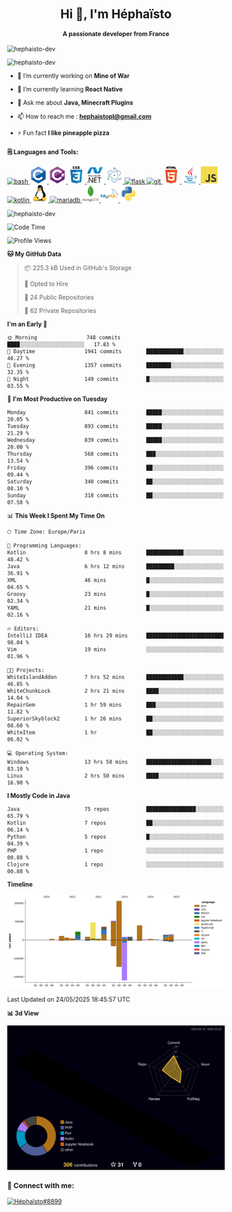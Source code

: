 <h1 align="center">Hi 👋, I'm Héphaïsto</h1>
<h4 align="center">A passionate developer from France</h4>

<p align="left"> <img src="https://komarev.com/ghpvc/?username=hephaisto-dev&label=Profile%20views&color=0e75b6&style=flat" alt="hephaisto-dev" /> </p>

<img src="https://github-profile-trophy.vercel.app/?username=hephaisto-dev&no-bg=true&theme=algolia&no-frame=true&row=1" alt="hephaisto-dev" />

- 🔭 I’m currently working on **Mine of War**

- 🌱 I’m currently learning **React Native**

- 💬 Ask me about **Java, Minecraft Plugins**

- 📫 How to reach me : **hephaistopl@gmail.com**

- ⚡ Fun fact **I like pineapple pizza**

<h4 align="left">🗒️ Languages and Tools:</h4>
<p align="left"> <a href="https://www.gnu.org/software/bash/" target="_blank" rel="noreferrer"> <img src="https://www.vectorlogo.zone/logos/gnu_bash/gnu_bash-icon.svg" alt="bash" width="40" height="40"/> </a> <a href="https://www.cprogramming.com/" target="_blank" rel="noreferrer"> <img src="https://raw.githubusercontent.com/devicons/devicon/master/icons/c/c-original.svg" alt="c" width="40" height="40"/> </a> <a href="https://www.w3schools.com/cs/" target="_blank" rel="noreferrer"> <img src="https://raw.githubusercontent.com/devicons/devicon/master/icons/csharp/csharp-original.svg" alt="csharp" width="40" height="40"/> </a> <a href="https://www.w3schools.com/css/" target="_blank" rel="noreferrer"> <img src="https://raw.githubusercontent.com/devicons/devicon/master/icons/css3/css3-original-wordmark.svg" alt="css3" width="40" height="40"/> </a> <a href="https://dotnet.microsoft.com/" target="_blank" rel="noreferrer"> <img src="https://raw.githubusercontent.com/devicons/devicon/master/icons/dot-net/dot-net-original-wordmark.svg" alt="dotnet" width="40" height="40"/> </a> <a href="https://www.electronjs.org" target="_blank" rel="noreferrer"> <img src="https://raw.githubusercontent.com/devicons/devicon/master/icons/electron/electron-original.svg" alt="electron" width="40" height="40"/> </a> <a href="https://flask.palletsprojects.com/" target="_blank" rel="noreferrer"> <img src="https://www.vectorlogo.zone/logos/pocoo_flask/pocoo_flask-icon.svg" alt="flask" width="40" height="40"/> </a> <a href="https://git-scm.com/" target="_blank" rel="noreferrer"> <img src="https://www.vectorlogo.zone/logos/git-scm/git-scm-icon.svg" alt="git" width="40" height="40"/> </a> <a href="https://www.w3.org/html/" target="_blank" rel="noreferrer"> <img src="https://raw.githubusercontent.com/devicons/devicon/master/icons/html5/html5-original-wordmark.svg" alt="html5" width="40" height="40"/> </a> <a href="https://www.java.com" target="_blank" rel="noreferrer"> <img src="https://raw.githubusercontent.com/devicons/devicon/master/icons/java/java-original.svg" alt="java" width="40" height="40"/> </a> <a href="https://developer.mozilla.org/en-US/docs/Web/JavaScript" target="_blank" rel="noreferrer"> <img src="https://raw.githubusercontent.com/devicons/devicon/master/icons/javascript/javascript-original.svg" alt="javascript" width="40" height="40"/> </a> <a href="https://kotlinlang.org" target="_blank" rel="noreferrer"> <img src="https://www.vectorlogo.zone/logos/kotlinlang/kotlinlang-icon.svg" alt="kotlin" width="40" height="40"/> </a> <a href="https://www.linux.org/" target="_blank" rel="noreferrer"> <img src="https://raw.githubusercontent.com/devicons/devicon/master/icons/linux/linux-original.svg" alt="linux" width="40" height="40"/> </a> <a href="https://mariadb.org/" target="_blank" rel="noreferrer"> <img src="https://www.vectorlogo.zone/logos/mariadb/mariadb-icon.svg" alt="mariadb" width="40" height="40"/> </a> <a href="https://www.mongodb.com/" target="_blank" rel="noreferrer"> <img src="https://raw.githubusercontent.com/devicons/devicon/master/icons/mongodb/mongodb-original-wordmark.svg" alt="mongodb" width="40" height="40"/> </a> <a href="https://www.mysql.com/" target="_blank" rel="noreferrer"> <img src="https://raw.githubusercontent.com/devicons/devicon/master/icons/mysql/mysql-original-wordmark.svg" alt="mysql" width="40" height="40"/> </a> <a href="https://www.python.org" target="_blank" rel="noreferrer"> <img src="https://raw.githubusercontent.com/devicons/devicon/master/icons/python/python-original.svg" alt="python" width="40" height="40"/> </a> </p>


<p><img align="center" src="https://github-readme-streak-stats.herokuapp.com/?user=hephaisto-dev&theme=transparent" alt="hephaisto-dev" /></p>

<!--START_SECTION:waka-->
![Code Time](http://img.shields.io/badge/Code%20Time-902%20hrs%2020%20mins-blue)

![Profile Views](http://img.shields.io/badge/Profile%20Views-0-blue)

**🐱 My GitHub Data** 

> 📦 225.3 kB Used in GitHub's Storage 
 > 
> 💼 Opted to Hire
 > 
> 📜 24 Public Repositories 
 > 
> 🔑 62 Private Repositories 
 > 
**I'm an Early 🐤** 

```text
🌞 Morning                748 commits         ████░░░░░░░░░░░░░░░░░░░░░   17.83 % 
🌆 Daytime                1941 commits        ████████████░░░░░░░░░░░░░   46.27 % 
🌃 Evening                1357 commits        ████████░░░░░░░░░░░░░░░░░   32.35 % 
🌙 Night                  149 commits         █░░░░░░░░░░░░░░░░░░░░░░░░   03.55 % 
```
📅 **I'm Most Productive on Tuesday** 

```text
Monday                   841 commits         █████░░░░░░░░░░░░░░░░░░░░   20.05 % 
Tuesday                  893 commits         █████░░░░░░░░░░░░░░░░░░░░   21.29 % 
Wednesday                839 commits         █████░░░░░░░░░░░░░░░░░░░░   20.00 % 
Thursday                 568 commits         ███░░░░░░░░░░░░░░░░░░░░░░   13.54 % 
Friday                   396 commits         ██░░░░░░░░░░░░░░░░░░░░░░░   09.44 % 
Saturday                 340 commits         ██░░░░░░░░░░░░░░░░░░░░░░░   08.10 % 
Sunday                   318 commits         ██░░░░░░░░░░░░░░░░░░░░░░░   07.58 % 
```


📊 **This Week I Spent My Time On** 

```text
🕑︎ Time Zone: Europe/Paris

💬 Programming Languages: 
Kotlin                   8 hrs 8 mins        ████████████░░░░░░░░░░░░░   48.42 % 
Java                     6 hrs 12 mins       █████████░░░░░░░░░░░░░░░░   36.91 % 
XML                      46 mins             █░░░░░░░░░░░░░░░░░░░░░░░░   04.65 % 
Groovy                   23 mins             █░░░░░░░░░░░░░░░░░░░░░░░░   02.34 % 
YAML                     21 mins             █░░░░░░░░░░░░░░░░░░░░░░░░   02.16 % 

🔥 Editors: 
IntelliJ IDEA            16 hrs 29 mins      █████████████████████████   98.04 % 
Vim                      19 mins             ░░░░░░░░░░░░░░░░░░░░░░░░░   01.96 % 

🐱‍💻 Projects: 
WhiteIslandAddon         7 hrs 52 mins       ████████████░░░░░░░░░░░░░   46.85 % 
WhiteChunkLock           2 hrs 21 mins       ████░░░░░░░░░░░░░░░░░░░░░   14.04 % 
RepairGem                1 hr 59 mins        ███░░░░░░░░░░░░░░░░░░░░░░   11.82 % 
SuperiorSkyblock2        1 hr 26 mins        ██░░░░░░░░░░░░░░░░░░░░░░░   08.60 % 
WhiteItem                1 hr                ██░░░░░░░░░░░░░░░░░░░░░░░   06.02 % 

💻 Operating System: 
Windows                  13 hrs 58 mins      █████████████████████░░░░   83.10 % 
Linux                    2 hrs 50 mins       ████░░░░░░░░░░░░░░░░░░░░░   16.90 % 
```

**I Mostly Code in Java** 

```text
Java                     75 repos            ████████████████░░░░░░░░░   65.79 % 
Kotlin                   7 repos             ██░░░░░░░░░░░░░░░░░░░░░░░   06.14 % 
Python                   5 repos             █░░░░░░░░░░░░░░░░░░░░░░░░   04.39 % 
PHP                      1 repo              ░░░░░░░░░░░░░░░░░░░░░░░░░   00.88 % 
Clojure                  1 repo              ░░░░░░░░░░░░░░░░░░░░░░░░░   00.88 % 
```



**Timeline**

![Lines of Code chart](https://raw.githubusercontent.com/Hephaisto-dev/Hephaisto-dev/main/assets/bar_graph.png)


 Last Updated on 24/05/2025 18:45:57 UTC
<!--END_SECTION:waka-->
**📊 3d View**

![3d chart](https://github.com/Hephaisto-dev/Hephaisto-dev/blob/main/profile-3d-contrib/profile-night-rainbow.svg)

<h3 align="left">🤝 Connect with me:</h3>
<p align="left">
<a href="https://discord.gg/Héphaïsto#8899" target="blank"><img align="center" src="https://raw.githubusercontent.com/rahuldkjain/github-profile-readme-generator/master/src/images/icons/Social/discord.svg" alt="Héphaïsto#8899" height="30" width="40" /></a>
</p>
